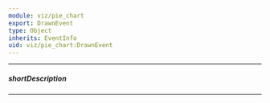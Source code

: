```yaml
---
module: viz/pie_chart
export: DrawnEvent
type: Object
inherits: EventInfo
uid: viz/pie_chart:DrawnEvent
---
```

---
##### shortDescription
<!-- Description goes here -->

---
<!-- Description goes here -->